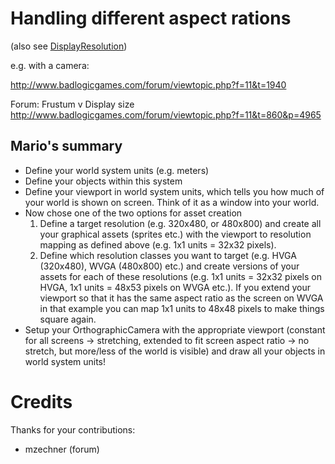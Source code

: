 # Handling different aspect rations #

(also see [DisplayResolution](DisplayResolution.md))


e.g. with a camera:

http://www.badlogicgames.com/forum/viewtopic.php?f=11&t=1940


Forum: Frustum v Display size<br />
http://www.badlogicgames.com/forum/viewtopic.php?f=11&t=860&p=4965

## Mario's summary ##

  * Define your world system units (e.g. meters)
  * Define your objects within this system
  * Define your viewport in world system units, which tells you how much of your world is shown on screen. Think of it as a window into your world.
  * Now chose one of the two options for asset creation
    1. Define a target resolution (e.g. 320x480, or 480x800) and create all your graphical assets (sprites etc.) with the viewport to resolution mapping as defined above (e.g. 1x1 units = 32x32 pixels).
    1. Define which resolution classes you want to target (e.g. HVGA (320x480), WVGA (480x800) etc.) and create versions of your assets for each of these resolutions (e.g. 1x1 units = 32x32 pixels on HVGA, 1x1 units = 48x53 pixels on WVGA etc.). If you extend your viewport so that it has the same aspect ratio as the screen on WVGA in that example you can map 1x1 units to 48x48 pixels to make things square again.
  * Setup your OrthographicCamera with the appropriate viewport (constant for all screens -> stretching, extended to fit screen aspect ratio -> no stretch, but more/less of the world is visible) and draw all your objects in world system units!


# Credits #

Thanks for your contributions:

  * mzechner (forum)